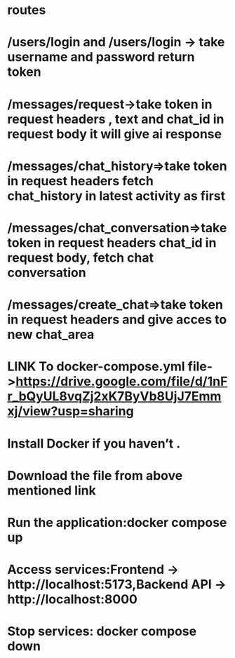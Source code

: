# routes
# /users/login and /users/login -> take username and password  return token
# /messages/request->take token in request headers , text and chat_id in request body it will give ai response 
# /messages/chat_history=>take token in request headers fetch chat_history in latest activity as first
# /messages/chat_conversation=>take token in request headers chat_id in request body, fetch chat conversation
# /messages/create_chat=>take token in request headers  and give acces to new chat_area

# LINK To docker-compose.yml file->https://drive.google.com/file/d/1nFr_bQyUL8vqZj2xK7ByVb8UjJ7Emmxj/view?usp=sharing
# Install Docker if you haven’t .
# Download the file from above mentioned link
# Run the application:docker compose up
# Access services:Frontend → http://localhost:5173,Backend API → http://localhost:8000
# Stop services: docker compose down
